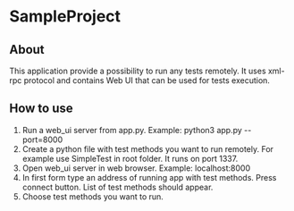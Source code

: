 # SampleProject

## About

This application provide a possibility to run any tests remotely. It uses xml-rpc protocol and contains Web UI that can be used for tests execution.

## How to use

1. Run a web_ui server from app.py. Example: python3 app.py --port=8000
2. Create a python file with test methods you want to run remotely. For example use SimpleTest in root folder. It runs on port 1337.
3. Open web_ui server in web browser. Example: localhost:8000
4. In first form type an address of running app with test methods. Press connect button. List of test methods should appear.
5. Choose test methods you want to run.
